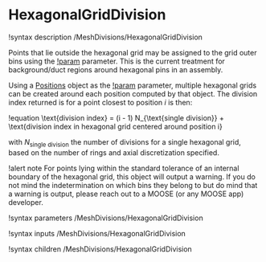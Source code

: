 # HexagonalGridDivision

!syntax description /MeshDivisions/HexagonalGridDivision

Points that lie outside the hexagonal grid may be assigned to the grid outer bins
using the [!param](/MeshDivisions/HexagonalGridDivision/assign_domain_outside_grid_to_border)
parameter. This is the current treatment for background/duct regions around hexagonal pins in
an assembly.

Using a [Positions](syntax/Positions/index.md) object as the [!param](/MeshDivisions/HexagonalGridDivision/center_positions)
parameter, multiple hexagonal grids can be created around each position computed by that object. The division index
returned is for a point closest to position $i$ is then:

!equation
\text{division index} = (i - 1) N_{\text{single division}} + \text{division index in hexagonal grid centered around position i}

with $N_{\text{single division}}$ the number of divisions for a single hexagonal grid, based on the number of rings and axial
discretization specified.

!alert note
For points lying within the standard tolerance of an internal boundary of the hexagonal grid, this object
will output a warning. If you do not mind the indetermination on which bins they belong to but do mind
that a warning is output, please reach out to a MOOSE (or any MOOSE app) developer.

!syntax parameters /MeshDivisions/HexagonalGridDivision

!syntax inputs /MeshDivisions/HexagonalGridDivision

!syntax children /MeshDivisions/HexagonalGridDivision
